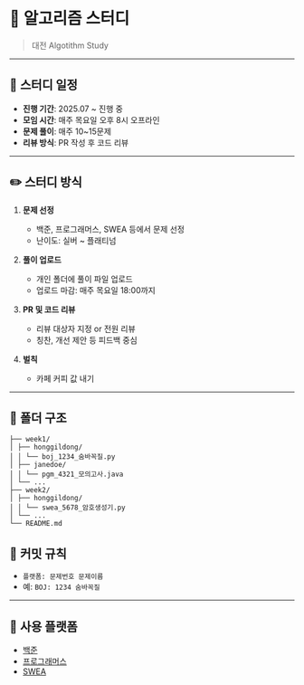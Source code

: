 # 🧠 알고리즘 스터디

> 대전 Algotithm Study

---

## 📅 스터디 일정

- **진행 기간**: 2025.07 ~ 진행 중
- **모임 시간**: 매주 목요일 오후 8시 오프라인
- **문제 풀이**: 매주 10~15문제
- **리뷰 방식**: PR 작성 후 코드 리뷰

---

## ✏️ 스터디 방식

1. **문제 선정**
   - 백준, 프로그래머스, SWEA 등에서 문제 선정
   - 난이도: 실버 ~ 플래티넘

2. **풀이 업로드**
   - 개인 폴더에 풀이 파일 업로드
   - 업로드 마감: 매주 목요일 18:00까지

3. **PR 및 코드 리뷰**
   - 리뷰 대상자 지정 or 전원 리뷰
   - 칭찬, 개선 제안 등 피드백 중심
     
4. **벌칙**
   - 카페 커피 값 내기
   
---

## 📁 폴더 구조
```📦 알고리즘-스터디/
├── week1/
│ ├── honggildong/
│ │ └── boj_1234_숨바꼭질.py
│ ├── janedoe/
│ │ └── pgm_4321_모의고사.java
│ └── ...
├── week2/
│ ├── honggildong/
│ │ └── swea_5678_암호생성기.py
│ └── ...
└── README.md
```

## 📝 커밋 규칙

- `플랫폼: 문제번호 문제이름`
- 예: `BOJ: 1234 숨바꼭질`

---

## 📌 사용 플랫폼

- [백준](https://www.acmicpc.net/)
- [프로그래머스](https://programmers.co.kr/)
- [SWEA](https://swexpertacademy.com/)
